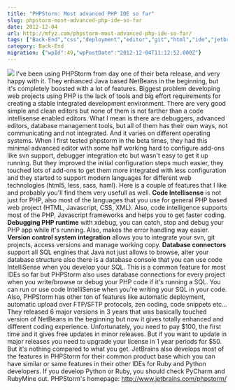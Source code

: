 ```yaml
---
title: "PHPStorm: Most advanced PHP IDE so far"
slug: phpstorm-most-advanced-php-ide-so-far
date: 2012-12-04
url: http://mfyz.com/phpstorm-most-advanced-php-ide-so-far/
tags: ["Back-End","css","deployment","editor","git","html","ide","jetbrains","less","php","phpstorm","svn","tdd","version control"]
category: Back-End
migration: {"wpId":49,"wpPostDate":"2012-12-04T11:12:52.000Z"}
---
```


![](/images/archive/en/2020/05/PHP-Framework-Wars-How-PHPStorm-is-doing_io5oou.jpg?fit=525%2C230&ssl=1&cld_params=w_525) I've been using PHPStorm from day one of their beta release, and very happy with it. They enhanced Java based NetBeans in the beginning, but it's completely boosted with a lot of features. Biggest problem developing web projects using PHP is the lack of tools and big effort requirements for creating a stable integrated development environment. There are very good simple and clean editors but none of them is not farther than a code intellisense enabled editors. What I mean is there are debuggers, advanced editors, database management tools, but all of them has their own ways, not communicating and not integrated. And it varies on different operating systems. When I first tested phpstorm in the beta times, they had this minimal advanced editor with some half working hard to configure add-ons like svn support, debugger integration etc but wasn't easy to get it up running. But they improved the initial configuration steps much easier, they touched lots of add-ons to get them more integrated with less configuration and they started to support modern languages for different web technologies (html5, less, sass, haml). Here is a couple of features that I like and probably you'll find them very usefull as well. **Code Intellisense** is not just for PHP, also most of the languages that you use for general PHP based web project (HTML, Javascript, CSS, XML). Also, code intelligence supports most of the PHP, Javascript frameworks and helps you to get faster coding. **Debugging PHP runtime** with xdebug, you can catch, stop and debug your PHP app while it's running. Also, makes the error handling way easier. **Version control system integration** allows you to integrate your svn, git projects, access versions and manage working copy. **Database connectors** support all SQL engines that Java not just allows to browse, alter your database structure also there is a database console that you can use code IntelliSense when you develop your SQL. This is a common feature for most IDEs so far but PHPStorm also uses database connections for every project when you write/browse or debug your PHP code if it's running a SQL. You can run or use code IntelliSense when you're writing your SQL in your code. Also, PHPStorm has other ton of features like automatic deployment, automatic upload over FTP/SFTP protocols, zen coding, code snippets etc... They released 6 major versions in 3 years that was basically touched version of NetBeans in the beginning but now it gives totally enhanced and different coding experience. Unfortunately, you need to pay $100, the first time and it gives free updates in minor releases. But if you want to update in major releases you need to upgrade your license in 1 year periods for $50. But it's nothing compared to what you get. JetBrains also develops most of the features in PHPStorm for their common product base which you can have similar or same features in their other IDEs for Ruby and Python developers. If you develop Python or Ruby, you should check PyCharm and RubyMine out. PHPStorm's homepage: http://www.jetbrains.com/phpstorm/
